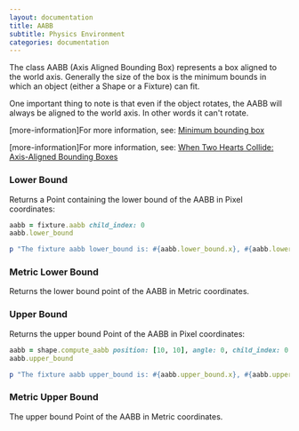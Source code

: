 ```yaml
---
layout: documentation
title: AABB
subtitle: Physics Environment
categories: documentation
---
```


The class AABB (Axis Aligned Bounding Box) represents a box aligned to the world axis. Generally the size of the box is the minimum bounds in which an object (either a Shape or a Fixture) can fit.

One important thing to note is that even if the object rotates, the AABB will always be aligned to the world axis. In other words it can't rotate.

[more-information]For more information, see: [Minimum bounding box](http://en.wikipedia.org/wiki/Minimum_bounding_box)

[more-information]For more information, see: [When Two Hearts Collide: Axis-Aligned Bounding Boxes](http://www.gamasutra.com/view/feature/131833/when_two_hearts_collide_.php)

### Lower Bound
Returns a Point containing the lower bound of the AABB in Pixel coordinates:

```ruby
aabb = fixture.aabb child_index: 0
aabb.lower_bound

p "The fixture aabb lower_bound is: #{aabb.lower_bound.x}, #{aabb.lower_bound.y}"
```

### Metric Lower Bound
Returns the lower bound point of the AABB in Metric coordinates.

### Upper Bound
Returns the upper bound Point of the AABB in Pixel coordinates:

```ruby
aabb = shape.compute_aabb position: [10, 10], angle: 0, child_index: 0
aabb.upper_bound

p "The fixture aabb upper_bound is: #{aabb.upper_bound.x}, #{aabb.upper_bound.y}"
```

### Metric Upper Bound
The upper bound Point of the AABB in Metric coordinates.